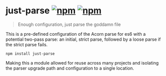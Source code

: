 # just-parse [![npm](http://img.shields.io/npm/v/just-parse.svg)](https://npmjs.org/package/just-parse) [![npm](http://img.shields.io/npm/dm/just-parse.svg)](https://npmjs.org/package/just-parse)

> Enough configuration, just parse the goddamn file

This is a pre-defined configuration of the Acorn parse for es6 with a potential two-pass parse:
an initial, strict parse, followed by a loose parse if the strict parse fails.

`npm install just-parse`

Making this a module allowed for reuse across many projects and isolating the parser upgrade path and configuration
to a single location.